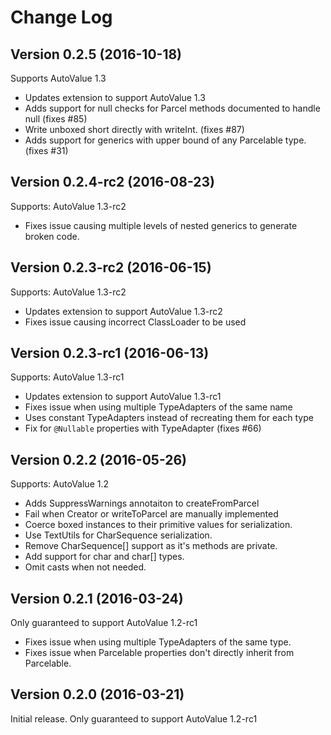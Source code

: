# Change Log

## Version 0.2.5 (2016-10-18)

Supports AutoValue 1.3

* Updates extension to support AutoValue 1.3
* Adds support for null checks for Parcel methods documented to handle null (fixes #85)
* Write unboxed short directly with writeInt. (fixes #87)
* Adds support for generics with upper bound of any Parcelable type. (fixes #31)

## Version 0.2.4-rc2 (2016-08-23)

Supports: AutoValue 1.3-rc2

* Fixes issue causing multiple levels of nested generics to generate broken code.

## Version 0.2.3-rc2 (2016-06-15)

Supports: AutoValue 1.3-rc2

* Updates extension to support AutoValue 1.3-rc2
* Fixes issue causing incorrect ClassLoader to be used 

## Version 0.2.3-rc1 (2016-06-13)

Supports: AutoValue 1.3-rc1

* Updates extension to support AutoValue 1.3-rc1
* Fixes issue when using multiple TypeAdapters of the same name
* Uses constant TypeAdapters instead of recreating them for each type
* Fix for `@Nullable` properties with TypeAdapter (fixes #66) 

## Version 0.2.2 (2016-05-26)

Supports: AutoValue 1.2

* Adds SuppressWarnings annotaiton to createFromParcel
* Fail when Creator or writeToParcel are manually implemented
* Coerce boxed instances to their primitive values for serialization.
* Use TextUtils for CharSequence serialization.
* Remove CharSequence[] support as it's methods are private.
* Add support for char and char[] types.
* Omit casts when not needed.

## Version 0.2.1 (2016-03-24)

Only guaranteed to support AutoValue 1.2-rc1

* Fixes issue when using multiple TypeAdapters of the same type.
* Fixes issue when Parcelable properties don't directly inherit from Parcelable.

## Version 0.2.0 (2016-03-21)

Initial release. Only guaranteed to support AutoValue 1.2-rc1
